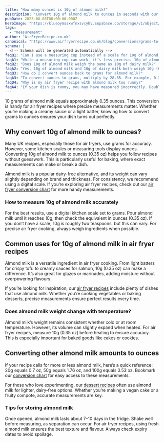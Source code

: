 ```yaml
---
title: "How many ounces is 10g of almond milk?"
description: "Convert 10g of almond milk to ounces in seconds with our easy guide. Perfect for air fryer recipes and precise UK measurements."
pubDate: 2025-08-08T00:00:00.000Z
heroImage: "https://klueoymssxwfnxsvcyhv.supabase.co/storage/v1/object/public/Shmucket/10g-almond-milk-to-ounces.webp"
tags:
  - "measurement"
author: "AirFryerRecipe.co.uk"
canonical: "https://www.airfryerrecipe.co.uk/blog/conversions/grams-to-ounces/10g-almond-milk-to-ounces"
schema: |
  <!-- Schema will be generated automatically -->
faqQ1: "Can I use a measuring cup instead of a scale for 10g of almond milk?"
faqA1: "While a measuring cup can work, it’s less precise. 10g of almond milk is roughly two teaspoons, but this can vary by brand. For air fryer recipes, a digital scale ensures accuracy, especially in baking."
faqQ2: "Does 10g of almond milk weigh the same as 10g of dairy milk?"
faqA2: "Yes, 10g of almond milk and 10g of dairy milk both weigh 10g (0.35 oz). However, their textures and fat contents differ, which can affect recipes. Always use the type specified in your air fryer dish."
faqQ3: "How do I convert ounces back to grams for almond milk?"
faqA3: "To convert ounces to grams, multiply by 28.35. For example, 0.35 oz x 28.35 = 10g. Our <a href=https://www.airfryerrecipe.co.uk/air-fryer-conversion-chart>conversion chart</a> simplifies this for all your air fryer needs."
faqQ4: "Why is my air fryer recipe with almond milk too runny?"
faqA4: "If your dish is runny, you may have measured incorrectly. Double-check your 10g (0.35 oz) measurement and consider reducing other liquids. For troubleshooting, see our <a href=https://www.airfryerrecipe.co.uk/air-fryer-cleaner>cleaning and usage tips</a> to ensure even cooking."
---
```

<p>10 grams of almond milk equals approximately 0.35 ounces. This conversion is handy for air fryer recipes where precise measurements matter. Whether you’re making a creamy sauce or a light batter, knowing how to convert grams to ounces ensures your dish turns out perfectly.</p>  

<h2>Why convert 10g of almond milk to ounces?</h2>  
<p>Many UK recipes, especially those for air fryers, use grams for accuracy. However, some kitchen scales or measuring tools display ounces. Converting 10g of almond milk to ounces (0.35 oz) helps you follow recipes without guesswork. This is particularly useful for baking, where exact measurements can make or break a dish.</p>  
<p>Almond milk is a popular dairy-free alternative, and its weight can vary slightly depending on brand and thickness. For consistency, we recommend using a digital scale. If you’re exploring air fryer recipes, check out our <a href=https://www.airfryerrecipe.co.uk/air-fryer-conversion-chart>air fryer conversion chart</a> for more handy measurements.</p>  

<h3>How to measure 10g of almond milk accurately</h3>  
<p>For the best results, use a digital kitchen scale set to grams. Pour almond milk until it reaches 10g, then check the equivalent in ounces (0.35 oz). If you don’t have a scale, 10g is roughly two teaspoons, but this can vary. For precise air fryer cooking, always weigh ingredients when possible.</p>  

<h2>Common uses for 10g of almond milk in air fryer recipes</h2>  
<p>Almond milk is a versatile ingredient in air fryer cooking. From light batters for crispy tofu to creamy sauces for salmon, 10g (0.35 oz) can make a difference. It’s also great for glazes or marinades, adding moisture without overpowering flavours.</p>  
<p>If you’re looking for inspiration, our <a href=https://www.airfryerrecipe.co.uk/recipes>air fryer recipes</a> include plenty of dishes that use almond milk. Whether you’re cooking vegetables or baking desserts, precise measurements ensure perfect results every time.</p>  

<h3>Does almond milk weight change with temperature?</h3>  
<p>Almond milk’s weight remains consistent whether cold or at room temperature. However, its volume can slightly expand when heated. For air fryer recipes, measure 10g (0.35 oz) before heating to ensure accuracy. This is especially important for baked goods like cakes or cookies.</p>  

<h2>Converting other almond milk amounts to ounces</h2>  
<p>If your recipe calls for more or less almond milk, here’s a quick reference: 20g equals 0.7 oz, 50g equals 1.76 oz, and 100g equals 3.53 oz. Bookmark our <a href=https://www.airfryerrecipe.co.uk/air-fryer-conversion-chart>conversion chart</a> for easy access to these measurements.</p>  
<p>For those who love experimenting, our <a href=https://www.airfryerrecipe.co.uk/recipe-category/dessert>dessert recipes</a> often use almond milk for lighter, dairy-free options. Whether you’re making a vegan cake or a fruity compote, accurate measurements are key.</p>  

<h3>Tips for storing almond milk</h3>  
<p>Once opened, almond milk lasts about 7–10 days in the fridge. Shake well before measuring, as separation can occur. For air fryer recipes, using fresh almond milk ensures the best texture and flavour. Always check expiry dates to avoid spoilage.</p>
